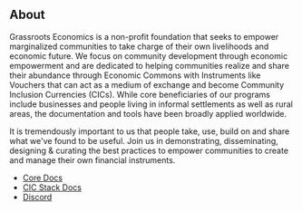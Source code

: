 ## About 

Grassroots Economics is a non-profit foundation that seeks to empower marginalized communities to take charge of their own livelihoods and economic future. We focus on community development through economic empowerment and are dedicated to helping communities realize and share their abundance through Economic Commons with Instruments like Vouchers that can act as a medium of exchange and become Community Inclusion Currencies (CICs). While core beneficiaries of our programs include businesses and people living in informal settlements as well as rural areas, the documentation and tools have been broadly applied worldwide.

It is tremendously important to us that people take, use, build on and share what we've found to be useful. Join us in demonstrating, disseminating, designing & curating the best practices to empower communities to create and manage their own financial instruments.

- [Core Docs](https://docs.grassecon.org)
- [CIC Stack Docs](https://cic-stack.grassecon.org)
- [Discord](https://discord.gg/xayVsrkHPQ)
